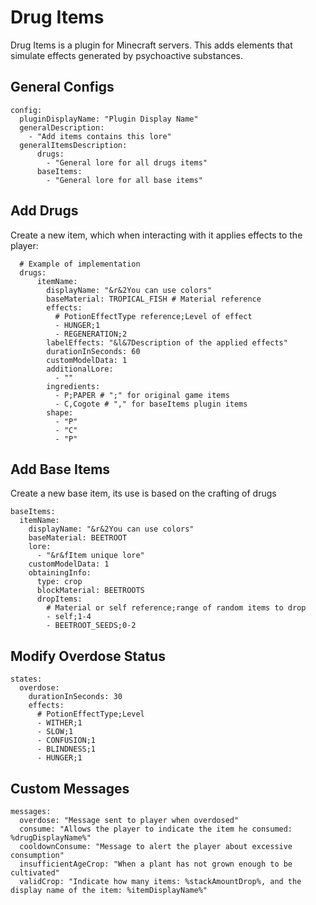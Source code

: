# Drug Items

Drug Items is a plugin for Minecraft servers. This adds elements that simulate effects generated by psychoactive substances.

## General Configs
```
config:
  pluginDisplayName: "Plugin Display Name"
  generalDescription:
    - "Add items contains this lore"
  generalItemsDescription:
      drugs:
        - "General lore for all drugs items"
      baseItems:
        - "General lore for all base items"
```

## Add Drugs
Create a new item, which when interacting with it applies effects to the player:
```
  # Example of implementation
  drugs:
      itemName:
        displayName: "&r&2You can use colors"
        baseMaterial: TROPICAL_FISH # Material reference
        effects:
          # PotionEffectType reference;Level of effect
          - HUNGER;1
          - REGENERATION;2
        labelEffects: "&l&7Description of the applied effects"
        durationInSeconds: 60
        customModelData: 1
        additionalLore:
          - ""
        ingredients:
          - P;PAPER # ";" for original game items
          - C,Cogote # "," for baseItems plugin items
        shape:
          - "P"
          - "C"
          - "P"
```

## Add Base Items
Create a new base item, its use is based on the crafting of drugs
```
baseItems:
  itemName:
    displayName: "&r&2You can use colors"
    baseMaterial: BEETROOT
    lore:
      - "&r&fItem unique lore"
    customModelData: 1
    obtainingInfo:
      type: crop
      blockMaterial: BEETROOTS
      dropItems:
        # Material or self reference;range of random items to drop
        - self;1-4
        - BEETROOT_SEEDS;0-2
```

## Modify Overdose Status
```
states:
  overdose:
    durationInSeconds: 30
    effects:
      # PotionEffectType;Level
      - WITHER;1
      - SLOW;1
      - CONFUSION;1
      - BLINDNESS;1
      - HUNGER;1
```

## Custom Messages
```
messages:
  overdose: "Message sent to player when overdosed"
  consume: "Allows the player to indicate the item he consumed: %drugDisplayName%"
  cooldownConsume: "Message to alert the player about excessive consumption"
  insufficientAgeCrop: "When a plant has not grown enough to be cultivated"
  validCrop: "Indicate how many items: %stackAmountDrop%, and the display name of the item: %itemDisplayName%"
```